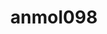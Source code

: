---
title: anmol098
github: https://github.com/anmol098
mode: dark
transition: 1s
score: 83.5
archetype:
- Code
- Stats and Metrics
- Little Bit of Everything
---